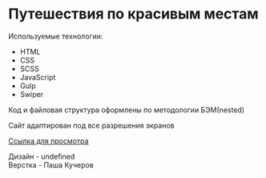 # Путешествия по красивым местам

Используемые технологии:
* HTML
* CSS
* SCSS
* JavaScript
* Gulp
* Swiper

Код и файловая структура оформлены по методологии БЭМ(nested)

Сайт адаптирован под все разрешения экранов

[Ссылка для просмотра](https://devkucherov.github.io/countries)

Дизайн - undefined <br>
Верстка - Паша Кучеров
